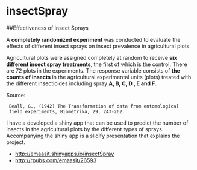 insectSpray
===========


##Effectiveness of Insect Sprays

A **completely randomized experiment** was conducted to evaluate the effects of different insect sprays on insect prevalence in agricultural plots.  

Agricultural plots were assigned completely at random to receive **six different insect spray treatments**, the first of which is the control.  There are 72 plots in the experiments.  The response variable consists of **the counts of insects** in the agricultural experimental units (plots) treated with the different insecticides including spray **A, B, C, D , E and F**.

Source:

     Beall, G., (1942) The Transformation of data from entomological
     field experiments, Biometrika, 29, 243-262.

I have a developed a shiny app that can be used to predict the number of insects in the agricultural plots by the different types of sprays. Accompanying the shiny app is a slidify presentation that explains the project.  

- <http://emaasit.shinyapps.io/insectSpray>  
- <http://rpubs.com/emaasit/26593>
